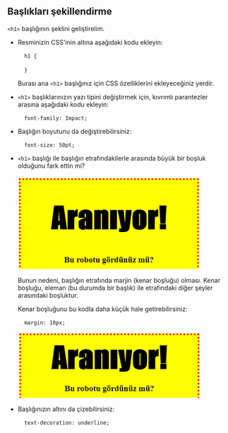 ## Başlıkları şekillendirme

`<h1>` başlığının şeklini geliştirelim.

+ Resminizin CSS'inin altına aşağıdaki kodu ekleyin:
    
        h1 {
        
        }
        
    
    Burası ana `<h1>` başlığınız için CSS özelliklerini ekleyeceğiniz yerdir.

+ `<h1>` başlıklarınızın yazı tipini değiştirmek için, kıvrımlı parantezler arasına aşağıdaki kodu ekleyin:
    
        font-family: Impact;
        

+ Başlığın boyutunu da değiştirebilirsiniz:
    
        font-size: 50pt;
        

+ `<h1>` başlığı ile başlığın etrafındakilerle arasında büyük bir boşluk olduğunu fark ettin mi?
    
    ![ekran görüntüsü](images/wanted-h1-margin.png)
    
    Bunun nedeni, başlığın etrafında marjin (kenar boşluğu) olması. Kenar boşluğu, eleman (bu durumda bir başlık) ile etrafındaki diğer şeyler arasındaki boşluktur.
    
    Kenar boşluğunu bu kodla daha küçük hale getirebilirsiniz:
    
        margin: 10px;
        
    
    ![ekran görüntüsü](images/wanted-h1-margin-small.png)

+ Başlığınızın altını da çizebilirsiniz:
    
        text-decoration: underline;